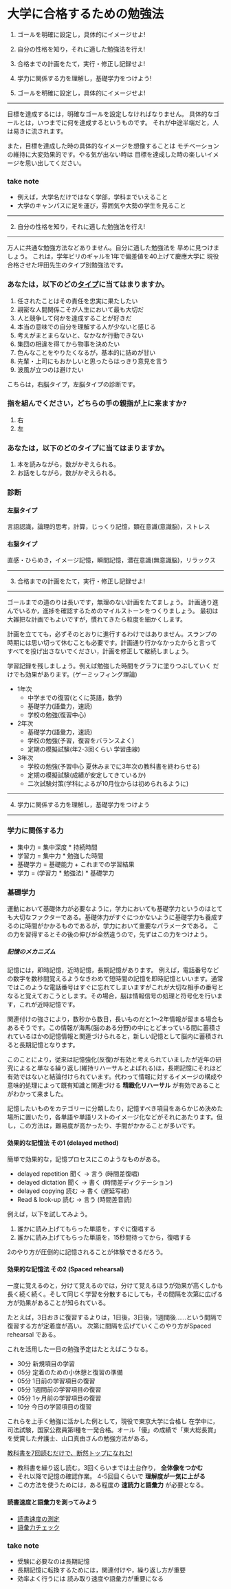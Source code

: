 大学に合格するための勉強法
==============================================

1. ゴールを明確に設定し，具体的にイメージせよ!
2. 自分の性格を知り，それに適した勉強法を行え!
3. 合格までの計画をたて，実行・修正し記録せよ!
4. 学力に関係する力を理解し，基礎学力をつけよう!

1. ゴールを明確に設定し，具体的にイメージせよ!
----------------------------------------------

目標を達成するには，明確なゴールを設定しなければなりません。
具体的なゴールとは，いつまでに何を達成するというものです。
それが中途半端だと，人は易きに流されます。

また，目標を達成した時の具体的なイメージを想像することは
モチベーションの維持に大変効果的です。やる気が出ない時は
目標を達成した時の楽しいイメージを思い出してください。

### take note

 - 例えば，大学名だけではなく学部，学科までいえること
 - 大学のキャンパスに足を運び，雰囲気や大勢の学生を見ること

**********************************************
2. 自分の性格を知り，それに適した勉強法を行え!
----------------------------------------------

万人に共通な勉強方法などありません。自分に適した勉強法を
早めに見つけましょう。
これは，学年ビリのギャルを1年で偏差値を40上げて慶應大学に
現役合格させた坪田先生のタイプ別勉強法です。

### あなたは，以下のどの[タイプ](type.md)に当てはまりますか。

1. 任されたことはその責任を忠実に果たしたい
2. 親密な人間関係こそが人生において最も大切だ
3. 人と競争して何かを達成することが好きだ
4. 本当の意味での自分を理解する人が少ないと感じる
5. 考えがまとまらないと、なかなか行動できない
6. 集団の相違を得てから物事を決めたい
7. 色んなことをやりたくなるが，基本的に詰めが甘い
8. 先輩・上司にもおかしいと思ったらはっきり意見を言う
9. 波風が立つのは避けたい

こちらは，右脳タイプ，左脳タイプの診断です。

### 指を組んでください，どちらの手の親指が上に来ますか?

1. 右
2. 左

### あなたは，以下のどのタイプに当てはまりますか。

1. 本を読みながら，数がかぞえられる。
2. お話をしながら，数がかぞえられる。

### 診断

#### 左脳タイプ

言語認識，論理的思考，計算，じっくり記憶，顕在意識(意識脳)，ストレス

#### 右脳タイプ

直感・ひらめき，イメージ記憶，瞬間記憶，潜在意識(無意識脳)，リラックス

**********************************************

 3. 合格までの計画をたて，実行・修正し記録せよ!
----------------------------------------------

ゴールまでの道のりは長いです，無理のない計画をたてましょう。
計画通り進んでいるか，進捗を確認するためのマイルストーンをつくりましょう。
最初は大雑把な計画でもよいですが，慣れてきたら粒度を細かくします。

計画を立てても，必ずそのとおりに進行するわけではありません。スランプの
時期には思い切って休むことも必要です。計画通り行かなかったからと言って
すべてを投げ出さないでください，計画を修正して継続しましょう。

学習記録を残しましょう。例えば勉強した時間をグラフに塗りつぶしていく
だけでも効果があります。(ゲーミッフィング理論)

- 1年次
    - 中学までの復習(とくに英語，数学)
    - 基礎学力(語彙力，速読)
    - 学校の勉強(復習中心)
- 2年次
    - 基礎学力(語彙力，速読)
    - 学校の勉強(予習，復習をバランスよく)
    - 定期の模擬試験(年2-3回くらい 学習曲線)
- 3年次
    - 学校の勉強(予習中心 夏休みまでに3年次の教科書を終わらせる)
    - 定期の模擬試験(成績が安定してきているか)
    - 二次試験対策(学科によるが10月位からは初められるように)

**********************************************

 4. 学力に関係する力を理解し，基礎学力をつけよう
----------------------------------------------

### 学力に関係する力

- 集中力 = 集中深度 * 持続時間
- 学習力 = 集中力 * 勉強した時間
- 基礎学力 = 基礎能力 + これまでの学習結果
- 学力 = (学習力 * 勉強法) * 基礎学力

### 基礎学力

運動において基礎体力が必要なように，学力においても基礎学力というのはとても大切なファクターである。基礎体力がすぐにつかないように基礎学力も養成するのに時間がかかるものであるが，学力において重要なパラメータである。
この力を習得するとその後の伸びが全然違うので，先ずはこの力をつけよう。

##### 記憶のメカニズム

記憶には，即時記憶，近時記憶，長期記憶があります。
例えば，電話番号などの数字を数秒間覚えるようなきわめて短時間の記憶を即時記憶といいます。通常ではこのような電話番号はすぐに忘れてしまいますがこれが大切な相手の番号となると覚えておこうとします。その場合，脳は情報信号の処理と符号化を行います，これが近時記憶です。

関連付けの強さにより，数秒から数日，長いものだと1〜2年情報が留まる場合もあるそうです。この情報が海馬(脳のある分野)の中にとどまっている間に蓄積されているほかの記憶情報と関連づけられると，新しい記憶として脳内に蓄積されると長期記憶となります。

このことにより，従来は記憶強化(反復)が有効と考えられていましたが近年の研究によると単なる繰り返し(維持リハーサルとよばれる)は，長期記憶にそれほど有効ではないと結論付けられています。代わって情報に対するイメージの構成や意味的処理によって既有知識と関連づける **精緻化リハーサル** が有効であることがわかって来ました。

記憶したいものをカテゴリーに分類したり，記憶すべき項目をあらかじめ決めた場所に置いたり，各単語や単語リストのイメージ化などがそれにあたります。但し，この方法は，難易度が高かったり、手間がかかることが多いです。

#### 効果的な記憶法 その1 (delayed method)

簡単で効果的な，記憶プロセスにこのようなものがある。

- delayed repetition 聞く → 言う (時間差復唱)
- delayed dictation  聞く → 書く (時間差ディクテーション)
- delayed copying    読む → 書く (遅延写経)
- Read & look-up     読む → 言う (時間差音読)

例えば，以下を試してみよう。

1. 誰かに読み上げてもらった単語を，すぐに復唱する
2. 誰かに読み上げてもらった単語を，15秒間待ってから，復唱する

2のやり方が圧倒的に記憶されることが体験できるだろう。

#### 効果的な記憶法 その2 (Spaced rehearsal)

一度に覚えるのと，分けて覚えるのでは，分けて覚えるほうが効果が高くしかも長く続く続く。そして同じく学習を分散するにしても，その間隔を次第に広げる方が効果があることが知られている。

たとえば，3日おきに復習するよりは，1日後，3日後，1週間後……という間隔で復習する方が定着度が高い。
次第に間隔を広げていくこのやり方がSpaced rehearsal である。

これを活用した一日の勉強予定はたとえばこうなる。

 - 30分 新規項目の学習
 - 05分 定着のための小休憩と復習の準備
 - 05分 1日前の学習項目の復習
 - 05分 1週間前の学習項目の復習
 - 05分 1ヶ月前の学習項目の復習
 - 10分 今日の学習項目の復習



これらを上手く勉強に活かした例として，現役で東京大学に合格し
在学中に，司法試験，国家公務員第I種を一発合格。オール「優」の成績で「東大総長賞」を受賞した弁護士、山口真由さんの勉強方法がある。

[教科書を7回読むだけで、断然トップになれた!](mayu.md)

 - 教科書を繰り返し読む。3回くらいまでは土台作り， **全体像をつかむ**
 - それ以降で記憶の確認作業。 4-5回目くらいで **理解度が一気に上がる**
 - この方法を使うためには，ある程度の **速読力と語彙力** が必要となる。

#### 読書速度と語彙力を測ってみよう

- [読書速度の測定](http://www.kentei.com/sokudoku/02.html)
- [語彙力チェック](http://www.kecl.ntt.co.jp/icl/lirg/resources/goitokusei/test-sheet1.html)

### take note

 - 受験に必要なのは長期記憶
 - 長期記憶に転換するためには，関連付けや，繰り返し方が重要
 - 効率よく行うには 読み取り速度や語彙力が重要になる





